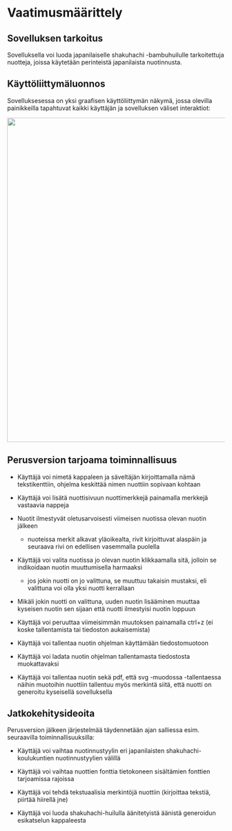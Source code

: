 # Vaatimusmäärittely

## Sovelluksen tarkoitus

Sovelluksella voi luoda japanilaiselle shakuhachi -bambuhuilulle tarkoitettuja nuotteja, joissa käytetään perinteistä japanilaista nuotinnusta.

## Käyttöliittymäluonnos

Sovelluksesessa on yksi graafisen käyttöliittymän näkymä, jossa olevilla painikkeilla tapahtuvat kaikki käyttäjän ja sovelluksen väliset interaktiot:

<img src="https://github.com/ElectricShakuhachi/ot-harjoitustyo/blob/master/dokumentaatio/kuvat/v-1.png" width="750">


## Perusversion tarjoama toiminnallisuus

- Käyttäjä voi nimetä kappaleen ja säveltäjän kirjoittamalla nämä tekstikenttiin, ohjelma keskittää nimen nuottiin sopivaan kohtaan

- Käyttäjä voi lisätä nuottisivuun nuottimerkkejä painamalla merkkejä vastaavia nappeja

- Nuotit ilmestyvät oletusarvoisesti viimeisen nuotissa olevan nuotin jälkeen
   - nuoteissa merkit alkavat yläoikealta, rivit kirjoittuvat alaspäin ja seuraava rivi on edellisen vasemmalla puolella

- Käyttäjä voi valita nuotissa jo olevan nuotin klikkaamalla sitä, jolloin se indikoidaan nuotin muuttumisella harmaaksi
   - jos jokin nuotti on jo valittuna, se muuttuu takaisin mustaksi, eli valittuna voi olla yksi nuotti kerrallaan

- Mikäli jokin nuotti on valittuna, uuden nuotin lisääminen muuttaa kyseisen nuotin sen sijaan että nuotti ilmestyisi nuotin loppuun

- Käyttäjä voi peruuttaa viimeisimmän muutoksen painamalla ctrl+z (ei koske tallentamista tai tiedoston aukaisemista)

- Käyttäjä voi tallentaa nuotin ohjelman käyttämään tiedostomuotoon

- Käyttäjä voi ladata nuotin ohjelman tallentamasta tiedostosta muokattavaksi

- Käyttäjä voi tallentaa nuotin sekä pdf, että svg -muodossa
    -tallentaessa näihin muotoihin nuottiin tallentuu myös merkintä siitä, että nuotti on generoitu kyseisellä sovelluksella

## Jatkokehitysideoita

Perusversion jälkeen järjestelmää täydennetään ajan salliessa esim. seuraavilla toiminnallisuuksilla:

- Käyttäjä voi vaihtaa nuotinnustyylin eri japanilaisten shakuhachi-koulukuntien nuotinnustyylien välillä

- Käyttäjä voi vaihtaa nuottien fonttia tietokoneen sisältämien fonttien tarjoamissa rajoissa

- Käyttäjä voi tehdä tekstuaalisia merkintöjä nuottiin (kirjoittaa tekstiä, piirtää hiirellä jne)

- Käyttäjä voi luoda shakuhachi-huilulla äänitetyistä äänistä generoidun esikatselun kappaleesta
